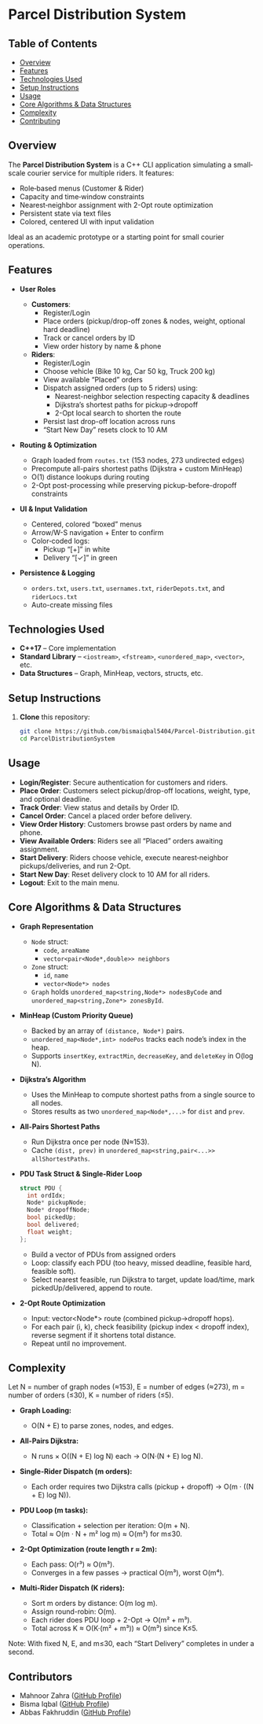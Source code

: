 # Parcel Distribution System

## Table of Contents
- [Overview](#overview)
- [Features](#features)
- [Technologies Used](#technologies-used)
- [Setup Instructions](#setup-instructions)
- [Usage](#usage)
- [Core Algorithms & Data Structures](#core-algorithms--data-structures)
- [Complexity](#complexity)
- [Contributing](#contributing)

## Overview
The **Parcel Distribution System** is a C++ CLI application simulating a small‐scale courier service for multiple riders. It features:
- Role‐based menus (Customer & Rider)
- Capacity and time‐window constraints
- Nearest‐neighbor assignment with 2-Opt route optimization
- Persistent state via text files
- Colored, centered UI with input validation

Ideal as an academic prototype or a starting point for small courier operations.

## Features
- **User Roles**  
  - **Customers**:  
    - Register/Login  
    - Place orders (pickup/drop-off zones & nodes, weight, optional hard deadline)  
    - Track or cancel orders by ID  
    - View order history by name & phone  
  - **Riders**:  
    - Register/Login  
    - Choose vehicle (Bike 10 kg, Car 50 kg, Truck 200 kg)  
    - View available “Placed” orders  
    - Dispatch assigned orders (up to 5 riders) using:
      - Nearest-neighbor selection respecting capacity & deadlines  
      - Dijkstra’s shortest paths for pickup→dropoff  
      - 2-Opt local search to shorten the route  
    - Persist last drop-off location across runs  
    - “Start New Day” resets clock to 10 AM  

- **Routing & Optimization**  
  - Graph loaded from `routes.txt` (153 nodes, 273 undirected edges)  
  - Precompute all-pairs shortest paths (Dijkstra + custom MinHeap)  
  - O(1) distance lookups during routing  
  - 2-Opt post-processing while preserving pickup-before-dropoff constraints  

- **UI & Input Validation**  
  - Centered, colored “boxed” menus  
  - Arrow/W-S navigation + Enter to confirm  
  - Color‐coded logs:  
    - Pickup “[+]” in white  
    - Delivery “[✓]” in green  

- **Persistence & Logging**  
  - `orders.txt`, `users.txt`, `usernames.txt`, `riderDepots.txt`, and `riderLocs.txt` 
  - Auto-create missing files

## Technologies Used
- **C++17** – Core implementation  
- **Standard Library** – `<iostream>`, `<fstream>`, `<unordered_map>`, `<vector>`, etc.  
- **Data Structures** – Graph, MinHeap, vectors, structs, etc.  

## Setup Instructions

1. **Clone** this repository:  
   ```sh
   git clone https://github.com/bismaiqbal5404/Parcel-Distribution.git
   cd ParcelDistributionSystem

## Usage
- **Login/Register**: Secure authentication for customers and riders.  
- **Place Order**: Customers select pickup/drop-off locations, weight, type, and optional deadline.  
- **Track Order**: View status and details by Order ID.  
- **Cancel Order**: Cancel a placed order before delivery.  
- **View Order History**: Customers browse past orders by name and phone.  
- **View Available Orders**: Riders see all “Placed” orders awaiting assignment.  
- **Start Delivery**: Riders choose vehicle, execute nearest‐neighbor pickups/deliveries, and run 2-Opt.  
- **Start New Day**: Reset delivery clock to 10 AM for all riders.  
- **Logout**: Exit to the main menu. 

## Core Algorithms & Data Structures

- **Graph Representation**  
  - `Node` struct:  
    - `code`, `areaName`  
    - `vector<pair<Node*,double>> neighbors`  
  - `Zone` struct:  
    - `id`, `name`  
    - `vector<Node*> nodes`  
  - `Graph` holds `unordered_map<string,Node*> nodesByCode` and `unordered_map<string,Zone*> zonesById`.

- **MinHeap (Custom Priority Queue)**  
  - Backed by an array of `(distance, Node*)` pairs.  
  - `unordered_map<Node*,int> nodePos` tracks each node’s index in the heap.  
  - Supports `insertKey`, `extractMin`, `decreaseKey`, and `deleteKey` in O(log N).

- **Dijkstra’s Algorithm**  
  - Uses the MinHeap to compute shortest paths from a single source to all nodes.  
  - Stores results as two `unordered_map<Node*,...>` for `dist` and `prev`.

- **All-Pairs Shortest Paths**  
  - Run Dijkstra once per node (N≈153).  
  - Cache `(dist, prev)` in `unordered_map<string,pair<...>> allShortestPaths`.

- **PDU Task Struct & Single‐Rider Loop**  
  ```cpp
  struct PDU {
    int ordIdx;
    Node* pickupNode;
    Node* dropoffNode;
    bool pickedUp;
    bool delivered;
    float weight;
  };
  ```
  - Build a vector of PDUs from assigned orders
  - Loop: classify each PDU (too heavy, missed deadline, feasible hard, feasible soft).
  - Select nearest feasible, run Dijkstra to target, update load/time, mark pickedUp/delivered, append to route.

- **2-Opt Route Optimization**
  - Input: vector<Node*> route (combined pickup→dropoff hops).
  - For each pair (i, k), check feasibility (pickup index < dropoff index), reverse segment if it shortens total distance.
  - Repeat until no improvement.


## Complexity
Let N = number of graph nodes (≈153), E = number of edges (≈273), m = number of orders (≤30), K = number of riders (≤5).

- **Graph Loading:**
  - O(N + E) to parse zones, nodes, and edges.

- **All-Pairs Dijkstra:**
  - N runs × O((N + E) log N) each → O(N·(N + E) log N).

- **Single-Rider Dispatch (m orders):**
  - Each order requires two Dijkstra calls (pickup + dropoff) → O(m · ((N + E) log N)).

- **PDU Loop (m tasks):**
  - Classification + selection per iteration: O(m + N).
  - Total ≈ O(m · N + m² log m) ≈ O(m²) for m≤30.

- **2-Opt Optimization (route length r ≈ 2m):**
  - Each pass: O(r³) ≈ O(m³).
  - Converges in a few passes → practical O(m³), worst O(m⁴).

- **Multi-Rider Dispatch (K riders):**
  - Sort m orders by distance: O(m log m).
  - Assign round-robin: O(m).
  - Each rider does PDU loop + 2-Opt → O(m² + m³).
  - Total across K ≈ O(K·(m² + m³)) ≈ O(m³) since K≤5.

Note: With fixed N, E, and m≤30, each “Start Delivery” completes in under a second.

## Contributors
- Mahnoor Zahra ([GitHub Profile](https://github.com/mahra110))
- Bisma Iqbal ([GitHub Profile](https://github.com/bismaiqbal5404))
- Abbas Fakhruddin ([GitHub Profile](https://github.com/Abbas-coding))